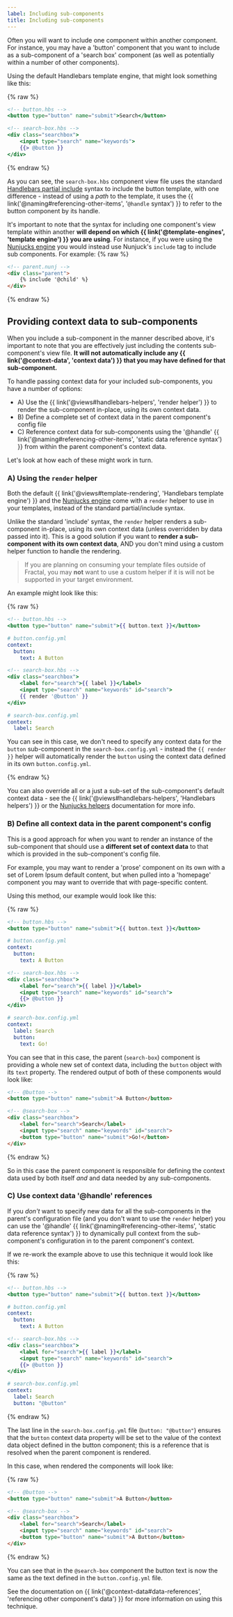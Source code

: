 ```yaml
---
label: Including sub-components
title: Including sub-components
---
```


Often you will want to include one component within another component. For instance, you may have a 'button' component that you want to include as a sub-component of a 'search box' component (as well as potentially within a number of other components).

Using the default Handlebars template engine, that might look something like this:

{% raw %}
```handlebars
<!-- button.hbs -->
<button type="button" name="submit">Search</button>
```

```handlebars
<!-- search-box.hbs -->
<div class="searchbox">
    <input type="search" name="keywords">
    {{> @button }}
</div>
```
{% endraw %}

As you can see, the `search-box.hbs` component view file uses the standard [Handlebars partial include](http://handlebarsjs.com/#partials) syntax to include the button template, with one difference - instead of using a *path* to the template, it uses the {{ link('@naming#referencing-other-items', '`@handle` syntax') }} to refer to the button component by its handle.

It's important to note that the syntax for including one component's view template within another **will depend on which {{ link('@template-engines', 'template engine') }} you are using**. For instance, if you were using the [Nunjucks engine](https://github.com/frctl/nunjucks) you would instead use Nunjuck's `include` tag to include sub components. For example:
{% raw %}
```html
<!-- parent.nunj -->
<div class="parent">
    {% include '@child' %}
</div>
```
{% endraw %}
## Providing context data to sub-components

When you include a sub-component in the manner described above, it's important to note that you are effectively just including the contents sub-component's view file. **It will not automatically include any {{ link('@context-data', 'context data') }} that you may have defined for that sub-component.**

To handle passing context data for your included sub-components, you have a number of options:

* A) Use the {{ link('@views#handlebars-helpers', 'render helper') }} to render the sub-component in-place, using its own context data.
* B) Define a complete set of context data in the parent component's config file
* C) Reference context data for sub-components using the '@handle' {{ link('@naming#referencing-other-items', 'static data reference syntax') }}  from within the parent component's context data.

Let's look at how each of these might work in turn.

### A) Using the `render` helper

Both the default {{ link('@views#template-rendering', 'Handlebars template engine') }} and the [Nunjucks engine](https://github.com/frctl/nunjucks#helpers) come with a `render` helper to use in your templates, instead of the standard partial/include syntax.

Unlike the standard 'include' syntax, the `render` helper renders a sub-component in-place, using its own context data (unless overridden by data passed into it). This is a good solution if you want to **render a sub-component with its own context data**, AND you don't mind using a custom helper function to handle the rendering.

> If you are planning on consuming your template files outside of Fractal, you may **not** want to use a custom helper if it is will not be supported in your target environment.

An example might look like this:

{% raw %}
```handlebars
<!-- button.hbs -->
<button type="button" name="submit">{{ button.text }}</button>
```

```yaml
# button.config.yml
context:
  button:
    text: A Button
```

```handlebars
<!-- search-box.hbs -->
<div class="searchbox">
    <label for="search">{{ label }}</label>
    <input type="search" name="keywords" id="search">
    {{ render '@button' }}
</div>
```

```yaml
# search-box.config.yml
context:
  label: Search
```

You can see in this case, we don't need to specify any context data for the `button` sub-component in the `search-box.config.yml` - instead the `{{ render }}` helper will automatically render the `button` using the context data defined in its own `button.config.yml`.

{% endraw %}

You can also override all or a just a sub-set of the sub-component's default context data - see the {{ link('@views#handlebars-helpers', 'Handlebars helpers') }} or the [Nunjucks helpers](https://github.com/frctl/nunjucks) documentation for more info.

### B) Define all context data in the parent component's config

This is a good approach for when you want to render an instance of the sub-component that should use a **different set of context data** to that which is provided in the sub-component's config file.

For example, you may want to render a 'prose' component on its own with a set of Lorem Ipsum default content, but when pulled into a 'homepage' component you may want to override that with page-specific content.

Using this method, our example would look like this:

{% raw %}

```handlebars
<!-- button.hbs -->
<button type="button" name="submit">{{ button.text }}</button>
```

```yaml
# button.config.yml
context:
  button:
    text: A Button
```

```handlebars
<!-- search-box.hbs -->
<div class="searchbox">
    <label for="search">{{ label }}</label>
    <input type="search" name="keywords" id="search">
    {{> @button }}
</div>
```

```yaml
# search-box.config.yml
context:
  label: Search    
  button:
    text: Go!
```
You can see that in this case, the parent (`search-box`) component is providing a whole new set of context data, including the `button` object with its `text` property. The rendered output of both of these components would look like:

```html
<!-- @button -->
<button type="button" name="submit">A Button</button>
```

```html
<!-- @search-box -->
<div class="searchbox">
    <label for="search">Search</label>
    <input type="search" name="keywords" id="search">
    <button type="button" name="submit">Go!</button>
</div>
```

{% endraw %}

So in this case the parent component is responsible for defining the context data used by both itself *and* and data needed by any sub-components.

### C) Use context data '@handle' references

If you *don't* want to specify new data for all the sub-components in the parent's configuration file (and you don't want to use the `render` helper) you can use the  '@handle' {{ link('@naming#referencing-other-items', 'static data reference syntax') }} to dynamically pull context from the sub-component's configuration in to the parent component's context.

If we re-work the example above to use this technique it would look like this:

{% raw %}

```handlebars
<!-- button.hbs -->
<button type="button" name="submit">{{ button.text }}</button>
```

```yaml
# button.config.yml
context:
  button:
    text: A Button
```

```handlebars
<!-- search-box.hbs -->
<div class="searchbox">
    <label for="search">{{ label }}</label>
    <input type="search" name="keywords" id="search">
    {{> @button }}
</div>
```

```yaml
# search-box.config.yml
context:
  label: Search    
  button: "@button"
```

{% endraw %}

The last line in the `search-box.config.yml` file (`button: "@button"`) ensures that the `button` context data property will be set to the value of the context data object defined in the button component; this is a reference that is resolved when the parent component is rendered.

In this case, when rendered the components will look like:

{% raw %}

```html
<!-- @button -->
<button type="button" name="submit">A Button</button>
```

```html
<!-- @search-box -->
<div class="searchbox">
    <label for="search">Search</label>
    <input type="search" name="keywords" id="search">
    <button type="button" name="submit">A Button</button>
</div>
```

{% endraw %}

You can see that in the `@search-box` component the button text is now the same as the text defined in the `button.config.yml` file.

See the documentation on {{ link('@context-data#data-references', 'referencing other component\'s data') }} for more information on using this technique.
